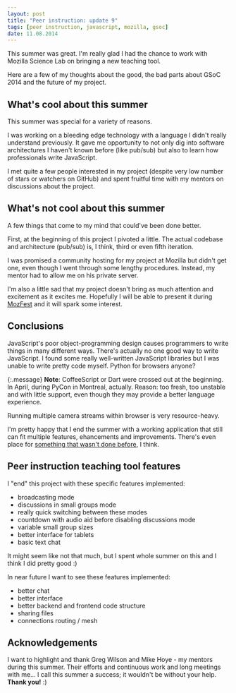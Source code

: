 ```yaml
---
layout: post
title: "Peer instruction: update 9"
tags: [peer instruction, javascript, mozilla, gsoc]
date: 11.08.2014
---
```


This summer was great. I'm really glad I had the chance to work with
Mozilla Science Lab on bringing a new teaching tool.

Here are a few of my thoughts about the good, the bad parts about GSoC
2014 and the future of my project.

What's cool about this summer
-----------------------------

This summer was special for a variety of reasons.

I was working on a bleeding edge technology with a language I didn't
really understand previously. It gave me opportunity to not only dig
into software architectures I haven't known before (like pub/sub) but
also to learn how professionals write JavaScript.

I met quite a few people interested in my project (despite very low
number of stars or watchers on GitHub) and spent fruitful time with my
mentors on discussions about the project.

What's not cool about this summer
---------------------------------

A few things that come to my mind that could've been done better.

First, at the beginning of this project I pivoted a little. The actual
codebase and architecture (pub/sub) is, I think, third or even fifth
iteration.

I was promised a community hosting for my project at Mozilla but didn't
get one, even though I went through some lengthy procedures. Instead, my
mentor had to allow me on his private server.

I'm also a little sad that my project doesn't bring as much attention
and excitement as it excites me. Hopefully I will be able to present it
during [MozFest](http://2014.mozillafestival.org/) and it will spark
some interest.

Conclusions
-----------

JavaScript's poor object-programming design causes programmers to write
things in many different ways. There's actually no one good way to write
JavaScript. I found some really well-written JavaScript libraries but I
was unable to write pretty code myself. Python for browsers anyone?

{:.message}
**Note**: CoffeeScript or Dart were crossed out at the beginning. In April,
during PyCon in Montreal, actually. Reason: too fresh, too unstable and with
little support, even though they may provide a better language experience.

Running multiple camera streams within browser is very resource-heavy.

I'm pretty happy that I end the summer with a working application that
still can fit multiple features, ehancements and improvements. There's
even place for [something that wasn't done
before](https://github.com/pbanaszkiewicz/pitt/issues/22), I think.

Peer instruction teaching tool features
---------------------------------------

I "end" this project with these specific features implemented:

* broadcasting mode
* discussions in small groups mode
* really quick switching between these modes
* countdown with audio aid before disabling discussions mode
* variable small group sizes
* better interface for tablets
* basic text chat

It might seem like not that much, but I spent whole summer on this and I
think I did pretty good :)

In near future I want to see these features implemented:

* better chat
* better interface
* better backend and frontend code structure
* sharing files
* connections routing / mesh

Acknowledgements
----------------

I want to highlight and thank Greg Wilson and Mike Hoye - my mentors
during this summer. Their efforts and continuous work and long meetings
with me... I call this summer a success; it wouldn't be without your
help. **Thank you!** :)
